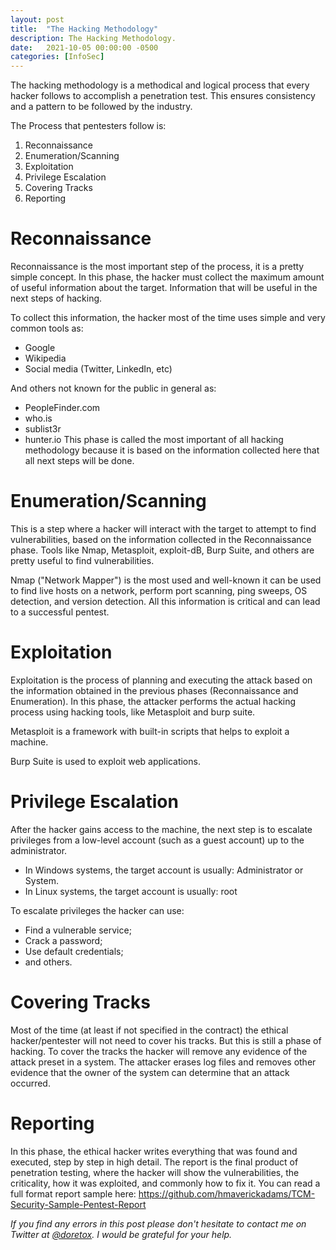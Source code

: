 ```yaml
---
layout: post
title:  "The Hacking Methodology"
description: The Hacking Methodology.
date:   2021-10-05 00:00:00 -0500
categories: [InfoSec]
---
```

The hacking methodology is a methodical and logical process that every hacker follows to accomplish a penetration test. This ensures consistency and a pattern to be followed by the industry.

The Process that pentesters follow is:
1. Reconnaissance
2. Enumeration/Scanning
3. Exploitation
4. Privilege Escalation
5. Covering Tracks
6. Reporting

# Reconnaissance
Reconnaissance is the most important step of the process, it is a pretty simple concept. In this phase, the hacker must collect the maximum amount of useful information about the target. Information that will be useful in the next steps of hacking.

To collect this information, the hacker most of the time uses simple and very common tools as:
- Google
- Wikipedia
- Social media (Twitter, LinkedIn, etc)

And others not known for the public in general as:
- PeopleFinder.com
- who.is
- sublist3r
- hunter.io
This phase is called the most important of all hacking methodology because it is based on the information collected here that all next steps will be done.

# Enumeration/Scanning

This is a step where a hacker will interact with the target to attempt to find vulnerabilities, based on the information collected in the Reconnaissance phase.
Tools like Nmap, Metasploit, exploit-dB, Burp Suite, and others are pretty useful to find vulnerabilities.

Nmap ("Network Mapper") is the most used and well-known it can be used to find live hosts on a network, perform port scanning, ping sweeps, OS detection, and version detection. All this information is critical and can lead to a successful pentest.

# Exploitation

Exploitation is the process of planning and executing the attack based on the information obtained in the previous phases (Reconnaissance and Enumeration). In this phase, the attacker performs the actual hacking process using hacking tools, like Metasploit and burp suite.

Metasploit is a framework with built-in scripts that helps to exploit a machine.

Burp Suite is used to exploit web applications.

# Privilege Escalation

After the hacker gains access to the machine, the next step is to escalate privileges from a low-level account (such as a guest account) up to the administrator.

- In Windows systems, the target account is usually: Administrator or System.
- In Linux systems, the target account is usually: root

To escalate privileges the hacker can use:
- Find a vulnerable service;
- Crack a password;
- Use default credentials;
- and others.

# Covering Tracks

Most of the time (at least if not specified in the contract) the ethical hacker/pentester will not need to cover his tracks. But this is still a phase of hacking.
To cover the tracks the hacker will remove any evidence of the attack preset in a system. The attacker erases log files and removes other evidence that the owner of the system can determine that an attack occurred.

# Reporting

In this phase, the ethical hacker writes everything that was found and executed, step by step in high detail.
The report is the final product of penetration testing, where the hacker will show the vulnerabilities, the criticality, how it was exploited, and commonly how to fix it.
You can read a full format report sample here: <a href="https://github.com/hmaverickadams/TCM-Security-Sample-Pentest-Report" target="_blank">https://github.com/hmaverickadams/TCM-Security-Sample-Pentest-Report</a> 


*If you find any errors in this post please don't hesitate to contact me on Twitter at <a href="https://twitter.com/doretox" target="_blank">@doretox</a>. I would be grateful for your help.*